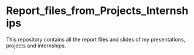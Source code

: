 # Report_files_from_Projects_Internships
This repository contains all the report files and slides of my presentations, projects and internships.
